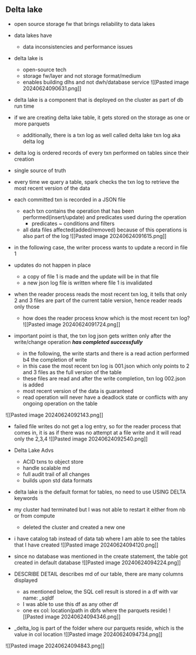## Delta lake
- open source storage fw that brings reliability to data lakes
- data lakes have
	- data inconsistencies and performance issues
- delta lake is
	- open-source tech
	- storage fw/layer and not storage format/medium
	- enables building dlhs and not dwh/database service
![[Pasted image 20240624090631.png]]
- delta lake is a component that is deployed on the cluster as part of db run time
- if we are creating delta lake table, it gets stored on the storage as one or more parquets
	- additionally, there is a txn log as well called delta lake txn log aka delta log
- delta log is ordered records of every txn performed on tables since their creation
- single source of truth
- every time we query a table, spark checks the txn log to retrieve the most recent version of the data
- each committed txn is recorded in a JSON file
	- each txn contains the operation that has been performed(insert/update) and predicates used during the operation
		- predicates ~ conditions and filters
	- all data files affected(added/removed) because of this operations is also part of the log
![[Pasted image 20240624091615.png]]


- in the following case, the writer process wants to update a record in file 1
- updates do not happen in place
	- a copy of file 1 is made and the update will be in that file
	- a new json log file is written where file 1 is invalidated
- when the reader process reads the most recent txn log, it tells that only 2 and 3 files are part of the current table version, hence reader reads only those
	- how does the reader process know which is the most recent txn log?
![[Pasted image 20240624091724.png]]
- important point is that, the txn log json gets written only after the write/change operation ***has completed successfully***
	- in the following, the write starts and there is a read action performed b4 the completion of write
	- in this case the most recent txn log is 001.json which only points to 2 and 3 files as the full version of the table
	- these files are read and after the write completion, txn log 002.json is added
	- most recent version of the data is guaranteed
	- read operation will never have a deadlock state or conflicts with any ongoing operation on the table

![[Pasted image 20240624092143.png]]
- failed file writes do not get a log entry, so for the reader process that comes in, it is as if there was no attempt at a file write and it will read only the 2,3,4
![[Pasted image 20240624092540.png]]

- Delta Lake Advs
	- ACID txns to object store
	- handle scalable md
	- full audit trail of all changes
	- builds upon std data formats

- delta lake is the default format for tables, no need to use USING DELTA keywords
- my cluster had terminated but I was not able to restart it either from nb or from compute
	- deleted the cluster and created a new one
- i have catalog tab instead of data tab where I am able to see the tables that I have created
![[Pasted image 20240624094120.png]]
- since no database was mentioned in the create statement, the table got created in default database
![[Pasted image 20240624094224.png]]
- DESCRIBE DETAIL describes md of our table, there are many columns displayed
	- as mentioned below, the SQL cell result is stored in a df with var name: \_sqldf
	- I was able to use this df as any other df
	- one ex col: location(path in dbfs where the parquets reside)
![[Pasted image 20240624094346.png]]

- \_delta_log is part of the folder where our parquets reside, which is the value in col location
![[Pasted image 20240624094734.png]]

![[Pasted image 20240624094843.png]]

